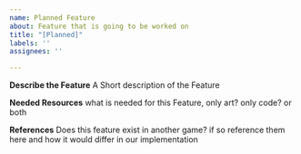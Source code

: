 ```yaml
---
name: Planned Feature
about: Feature that is going to be worked on
title: "[Planned]"
labels: ''
assignees: ''

---
```


**Describe the Feature**
A Short description of the Feature

**Needed Resources**
what is needed for this Feature, only art? only code? or both

**References**
Does this feature exist in another game? if so reference them here and how it would differ in our implementation
